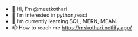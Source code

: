 - 👋 Hi, I’m @meetkothari 
- 👀 I’m interested in python,react
- 🌱 I’m currently learning SQL, MERN, MEAN.
- 📫 How to reach me https://mskothari.netlify.app/

<!---
mskothari07/mskothari07 is a ✨ special ✨ repository because its `README.md` (this file) appears on your GitHub profile.
You can click the Preview link to take a look at your changes.
--->
